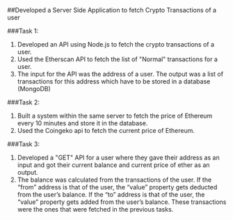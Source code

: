##Developed a Server Side Application to fetch Crypto Transactions of a user

###Task 1:
1. Developed an API using Node.js to fetch the crypto transactions of a user.
2. Used the Etherscan API to fetch the list of "Normal" transactions for a user.
3. The input for the API was the address of a user. The output was a list of transactions for this address which have to be stored in a database (MongoDB)

###Task 2:
1. Built a system within the same server to fetch the price of Ethereum every 10 minutes and store it in the database.
2. Used the Coingeko api to fetch the current price of Ethereum.

###Task 3:
1. Developed a "GET" API for a user where they gave their address as an input and got their current balance and current price of ether as an output.
2. The balance was calculated from the transactions of the user. If the “from” address is that of the user, the “value” property gets deducted from the user’s balance. If the “to” address is that of the user, the “value” property gets added from the user’s balance. These transactions were the ones that were fetched in the previous tasks.
